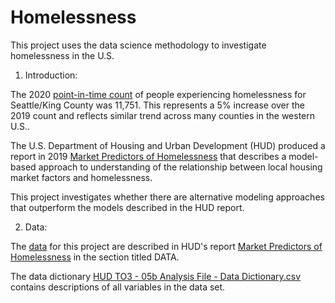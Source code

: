 # Homelessness
This project uses the data science methodology to investigate homelessness in the U.S.

1. Introduction: 

  The 2020 [point-in-time count](https://www.kingcounty.gov/elected/executive/constantine/news/release/2020/July/01-homeless-count.aspx) of people experiencing homelessness for Seattle/King County was 11,751. This represents a 5% increase over the 2019 count and reflects similar trend across many counties in the western U.S.. 
  
  The U.S. Department of Housing and Urban Development (HUD) produced a report in 2019 [Market Predictors of Homelessness](https://www.huduser.gov/portal/sites/default/files/pdf/Market-Predictors-of-Homelessness.pdf) that describes a model-based approach to understanding of the relationship between local housing market factors and homelessness. 
  
  This project investigates whether there are alternative modeling approaches that outperform the models described in the HUD report.

2. Data: 
  
  The [data](https://github.com/brian-fischer/DATA-3320/blob/main/homelessness/05b_analysis_file_update.csv) for this project are described in HUD's report [Market Predictors of Homelessness](https://www.huduser.gov/portal/sites/default/files/pdf/Market-Predictors-of-Homelessness.pdf) in the section titled DATA.

  The data dictionary [HUD TO3 - 05b Analysis File - Data Dictionary.csv](https://github.com/brian-fischer/DATA-3320/blob/main/homelessness/HUD%20TO3%20-%2005b%20Analysis%20File%20-%20Data%20-%20Dictionary.csv) contains descriptions of all variables in the data set.



